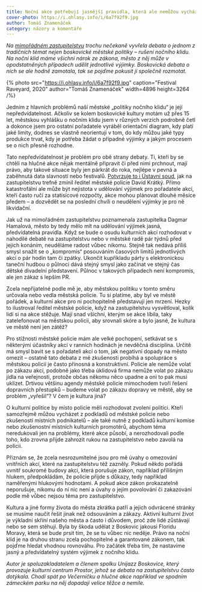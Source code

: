 ```yaml
---
title: Noční akce potřebují jasnější pravidla, která ale nemůžou vycházet jen ze stížností občanů u městské policie
cover-photo: https://i.ohlasy.info/i/6a7f92f9.jpg
author: Tomáš Znamenáček
category: názory a komentáře
---
```


*Na [mimořádném zastupitelstvu](https://ohlasy.info/clanky/2025/06/zastupitelstvo.html) trochu nečekaně vyvřela debata o jednom z tradičních témat nejen boskovické městské politiky – rušení nočního klidu. Na noční klid máme všichni nárok ze zákona, město z něj může v opodstatněných případech udělit jednotlivé výjimky. Boskovická debata o nich se ale hodně zamotala, tak se pojďme pokusit ji společně rozmotat.*

{% photo src="https://i.ohlasy.info/i/6a7f92f9.jpg" caption="Festival Raveyard, 2020" author="Tomáš Znamenáček" width=4896 height=3264 /%}

Jedním z hlavních problémů naší městské „politiky nočního klidu“ je její nepředvídatelnost. Ačkoliv se kolem boskovické kultury motám už přes 15 let, městskou vyhlášku o nočním klidu jsem v různých verzích podrobně četl a dokonce jsem pro ostatní pořadatele vyráběl orientační diagram, kdy platí jaké limity, dodnes se vlastně neorientuji v tom, do kdy můžou jaké typy produkce trvat, kdy je potřeba žádat o případné výjimky a jakým procesem se o nich přesně rozhodne.

Tato nepředvídatelnost je problém pro obě strany debaty. Ti, kteří by se chtěli na hlučné akce nějak mentálně připravit či před nimi prchnout, mají právo, aby takové situace byly jen párkrát do roka, nejlépe v pevná a zaběhnutá data slavností nebo festivalů. [Potvrzuje to i Ústavní soud](https://www.usoud.cz/fileadmin/user_upload/Tiskova_mluvci/Publikovane_nalezy/2016/Pl._US_4_16_na_web.pdf), jak na zastupitelstvu trefně zmínil ředitel městské policie David Krátký. Přímo katastrofální ale může být nejistota v udělování výjimek pro pořadatele akcí, kteří často ručí za statisícové rozpočty, akce mohou plánovat dlouhé měsíce předem – a dozvědět se na poslední chvíli o neudělení výjimky je pro ně likvidační.

Jak už na mimořádném zastupitelstvu poznamenala zastupitelka Dagmar Hamalová, město by tedy mělo mít na udělování výjimek jasná, předvídatelná pravidla. Když se bude o osudu kulturních akcí rozhodovat v nahodilé debatě na zastupitelstvu nebo v městské radě pár týdnů před jejich konáním, neuděláme radost vůbec nikomu. Stejně tak nedává příliš smysl snažit se o „kompromis“ posouváním časových limitů jednotlivých akcí o pár hodin tam či zpátky. Ukončit kupříkladu párty s elektronickou taneční hudbou o půlnoci dává stejný smysl jako začínat ve stejný čas dětské divadelní představení. Půlnoc v takových případech není kompromis, ale jen zákaz s lepším PR.

Zcela nepřijatelné podle mě je, aby městskou politiku v tomto směru určovala nebo vedla městská policie. Tu si platíme, aby byl ve městě pořádek, a kulturní akce pro ni pochopitelně představují jen mrzení. Hezky to ilustroval ředitel městské policie, když na zastupitelstvu vysvětloval, kolik lidí si na akce stěžuje. Mají snad všichni, kterým se akce líbila, taky zatelefonovat na městskou policii, aby srovnali skóre a bylo jasné, že kultura ve městě není jen zátěž?

Pro stížnosti městské policie mám ale velké pochopení, setkávat se s některými účastníky akcí v ranních hodinách je nevděčná disciplína. Určitě má smysl bavit se s pořadateli akcí o tom, jak negativní dopady na město omezit – ostatně tato debata z mé zkušenosti probíhá a spolupráce s městskou policií je často přínosná a konstruktivní. Policie ale nemůže volat po zákazu akcí, podobně jako třeba úklidová firma nemůže volat po zákazu jídla na veřejnosti, protože občas někomu něco upadne a oni to pak musí uklízet. Drtivou většinu agendy městské policie mimochodem tvoří řešení dopravních přestupků – budeme volat po zákazu dopravy ve městě, aby se problém „vyřešil“? V čem je kultura jiná?

O kulturní politice by místo policie měli rozhodovat zvolení politici. Kteří samozřejmě můžou vycházet z podkladů od městské policie nebo zkušeností místních podnikatelů – ale také nutně z podkladů kulturní komise nebo zkušenostní místních kulturních promotérů, abychom téma neredukovali jen na problémy, které akce působí, a nerozhodovali podle toho, kdo zrovna přijde zahrozit rukou na zastupitelstvo nebo zavolá na policii.

Přiznám se, že zcela nesrozumitelné jsou pro mě úvahy o omezování vnitřních akcí, které na zastupitelstvu též zazněly. Pokud někdo pořádá uvnitř soukromé budovy akci, která porušuje zákon, například přílišným hlukem, předpokládám, že policie přijde s důkazy, tedy například naměřenými hlukovými hodnotami. A pokud akce zákon prokazatelně neporušuje, nikomu do ní nic není a úvahy o jejím povolování či zakazování podle mě vůbec nejsou téma pro zastupitelstvo.

Kultura a jiné formy života do města zkrátka patří a jejich odvrácené stránky se musíme naučit řešit jinak než odsouváním a zákazy. Aktivní kulturní život je výkladní skříní našeho města a často i důvodem, proč zde lidé zůstávají nebo se sem stěhují. Byla by škoda udělat z Boskovic jakousi Floridu Moravy, která se bude prsit tím, že se tu vůbec nic neděje. Právo na noční klid je na druhou stranu zcela pochopitelné a garantované zákonem, tak pojďme hledat vhodnou rovnováhu. Pro začátek třeba tím, že nastavíme jasný a předvídatelný systém výjimek z nočního klidu.

*Autor je spoluzakladatelem a členem spolku Unijazz Boskovice, který provozuje kulturní centrum Prostor, jehož se debata na zastupitelstvu často dotýkala. Chodí spát po Večerníčku a hlučné akce například ve spodním zámeckém parku na něj dopadají velice těžce a nemile.*